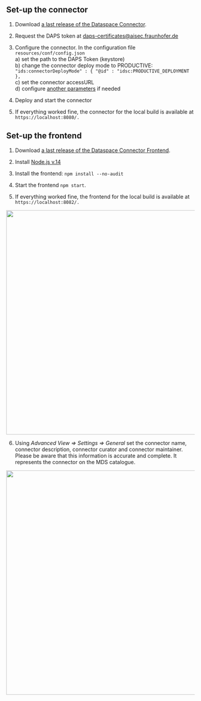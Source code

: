## Set-up the connector

1. Download [a last release of the Dataspace Connector](https://github.com/International-Data-Spaces-Association/DataspaceConnector/releases).

2. Request the DAPS token at [daps-certificates@aisec.fraunhofer.de](mailto:daps-certificates@aisec.fraunhofer.de)

3. Configure the connector. In the configuration file `resources/conf/config.json` <br>
a) set the path to the DAPS Token (keystore) <br>
b) change the connector deploy mode to PRODUCTIVE:<br>
`"ids:connectorDeployMode" : { "@id" : "idsc:PRODUCTIVE_DEPLOYMENT },`<br>
c) set the connector accessURL <br>
d) configure [another parameters](https://international-data-spaces-association.github.io/DataspaceConnector/Deployment/Configuration) if needed

4. Deploy and start the connector

5. If everything worked fine, the connector for the local build is available at `https://localhost:8080/.` 

## Set-up the frontend

1. Download [a last release of the Dataspace Connector Frontend](https://github.com/Mobility-Data-Space/DataspaceConnectorUI/releases).

2. Install [Node.js v.14](https://nodejs.org/en/download/)

3. Install the frontend: `npm install --no-audit`

4. Start the frontend `npm start`. 

5. If everything worked fine, the frontend for the local build is available at `https://localhost:8082/.` 

<img src="https://user-images.githubusercontent.com/91048868/169023128-e79a8770-0469-4264-9894-9ceed79deba8.jpg" width=600>

6. Using _Advanced View => Settings => General_ set the connector name, connector description, connector curator and connector maintainer.
Please be aware that this information is accurate and complete. It represents the connector on the MDS catalogue.

<img src="https://user-images.githubusercontent.com/91048868/169081507-66ef0389-08ab-47ac-a240-4e588a9e6752.jpg" width=600>